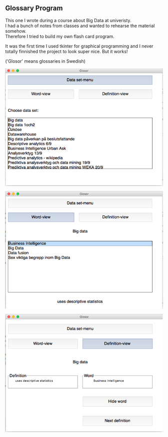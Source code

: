 Glossary Program
----
This one I wrote during a course about Big Data at univeristy.  
I had a bunch of notes from classes and wanted to rehearse the material somehow.  
Therefore I tried to build my own flash card program.  
  
  It was the first time I used tkinter for graphical programming and I never totally finnished the project to look super nice. But it works!  
    
  ('Glosor' means glossaries in Swedish) 
  
  ![Pic of the DatasetView](Screenshots/DatasetMenu.png)  
  
  ![Pic of the WordView](Screenshots/WordView.png)  
  
  ![Pic of the DefinitionView](Screenshots/DefinitionView.png)